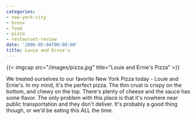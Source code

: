 ```yaml
---
categories:
- new-york-city
- bronx
- food
- pizza
- restaurant-review
date: '2006-05-04T00:00:00'
title: Louie and Ernie's
---
```



{{< imgcap src="/images/pizza.jpg" title="Louie and Ernie's Pizza" >}}

We treated ourselves to our favorite New York Pizza today - Louie and
Ernie's. In my mind, it's the perfect pizza. The thin crust is crispy
on the bottom, and chewy on the top. There's plenty of cheese and the
sauce has some flavor. The only problem with this place is that it's
nowhere near public transportation and they don't deliver. It's
probably a good thing though, or we'd be eating this ALL the time.

